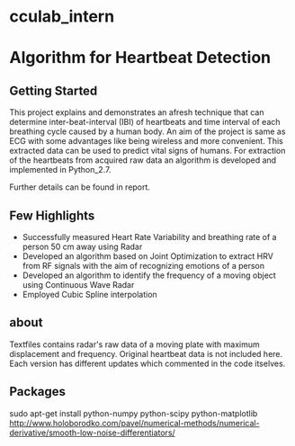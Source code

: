 # cculab_intern
# Algorithm for Heartbeat Detection

## Getting Started
This project explains and demonstrates an afresh technique that can determine inter-beat-interval (IBI) of heartbeats and time interval of each breathing cycle caused by a human body. An aim of the project is same as ECG with some advantages like being wireless and more convenient. This extracted data can be used to predict vital signs of humans. For extraction of the heartbeats from acquired raw data an algorithm is developed and implemented in Python_2.7.

Further details can be found in report.

## Few Highlights 
* Successfully measured Heart Rate Variability and breathing rate of a person 50 cm away using Radar
* Developed an algorithm based on Joint Optimization to extract HRV from RF signals with the aim of
recognizing emotions of a person
* Developed an algorithm to identify the frequency of a moving object using Continuous Wave Radar
*	Employed Cubic Spline interpolation

## about
Textfiles contains radar's raw data of a moving plate with maximum displacement and frequency. Original heartbeat data is not included here. Each version has different updates which commented in the code itselves.

## Packages
sudo apt-get install python-numpy python-scipy python-matplotlib
http://www.holoborodko.com/pavel/numerical-methods/numerical-derivative/smooth-low-noise-differentiators/
